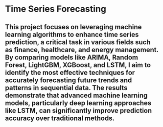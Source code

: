 # Time Series Forecasting
## This project focuses on leveraging machine learning algorithms to enhance time series prediction, a critical task in various fields such as finance, healthcare, and energy management. By comparing models like ARIMA, Random Forest, LightGBM, XGBoost, and LSTM, I aim to identify the most effective techniques for accurately forecasting future trends and patterns in sequential data. The results demonstrate that advanced machine learning models, particularly deep learning approaches like LSTM, can significantly improve prediction accuracy over traditional methods.
